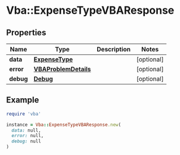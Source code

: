 # Vba::ExpenseTypeVBAResponse

## Properties

| Name | Type | Description | Notes |
| ---- | ---- | ----------- | ----- |
| **data** | [**ExpenseType**](ExpenseType.md) |  | [optional] |
| **error** | [**VBAProblemDetails**](VBAProblemDetails.md) |  | [optional] |
| **debug** | [**Debug**](Debug.md) |  | [optional] |

## Example

```ruby
require 'vba'

instance = Vba::ExpenseTypeVBAResponse.new(
  data: null,
  error: null,
  debug: null
)
```

